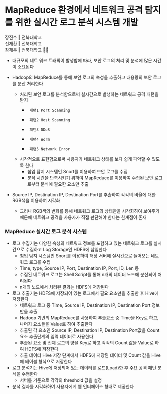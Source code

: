 # MapReduce 환경에서 네트워크 공격 탐지를 위한 실시간 로그 분석 시스템 개발   
  
장진수 ‖ 전북대학교  
신재환 ‖ 전북대학교  
장재우 ‖ 전북대학교 
💼📜  
  
- 대규모의 네트 워크 트래픽이 발생함에 따라, 보안 로그의 처리 및 분석에 많은 시간이 소요된다  
- Hadoop의 MapReduce를 통해 보안 로그의 속성을 추출하고 대용량의 보안 로그를 분산 처리한다 
  - 처리된 보안 로그를 분석함으로써 실시간으로 발생하는 네트워크 공격 패턴을 탐지   
    -      패턴1 Port Scanning  
    -      패턴2 Host Scanning  
    -      패턴3 DDoS   
    -      패턴4 Worm  
    -      패턴5 Network Error    
  - 시각적으로 표현함으로써 사용자가 네트워크 상태를 보다 쉽게 파악할 수 있도록 한다  
    - 침입 탐지 시스템인 Snort를 이용하여 보안 로그를 수집  
    - 분석 시간을 단축시키기 위하여 MapReduce를 이용하여 수집된 보안 로그로부터 분석에 필요한 요소만 추출  

- Source IP, Destination IP, Destination Port를 추출하여 각각의 비율에 대한 RGB색을 이용하여 시각화  
  - 그러나 RGB색의 변화를 통해 네트워크 로그의 상태만을 시각화하여 보여주기 때문에 네트워크 공격을 사용자가 직접 판단해야 한다는 한계점이 존재   
  
### MapReduce 실시간 로그 분석 시스템  
- 로그 수집기는 다양한 속성의 네트워크 정보를 포함하고 있는 네트워크 로그를 실시간으로 수집하고 Log Storage인 HDFS에 삽입한다  
  - 침입 탐지 시스템인 Snort를 이용하여 해당 서버에 실시간으로 들어오는 네트워크 로그를 수집  
  - Time, type, Source IP, Port, Destination IP, Port, ID, Len 등   
  - 수집된 네트워크 로그는 Shell Script를 통해 n개의 데이터 노드에 분산되어 처리된다  
  - n개의 노드에서 처리된 결과는 HDFS에 저장된다  
- 로그 추출기는 HDFS에 저장되어 있는 로그에서 필요 요소만을 추출한 후 Hive에 저장한다  
  - 네트워크 로그 중 Time, Source IP, Destination IP, Destination Port 정보만을 추출  
  - Hadoop 기반의 MapReduce를 사용하여 추출요소 중 Time을 Key로 하고, 나머지 요소들을 Value로 하여 추출한다  
  - 추출된 각 요소인 Source IP, Destination IP, Destination Port값을 Count 요소 추출단계의 입력 데이터로 사용한다  
  - 추출된 요소 및 전체 로그의 양을 Key로 하고 각각의 Count 값을 Value로 하여 HDFS에 저장한다  
  - 추출 데이터 Hive 저장 단계에서 HDFS에 저장된 데이터 및 Count 값을 Hive에 테이블 형식으로 저장한다  
- 로그 분석기는 Hive에 저장되어 있는 데이터를 로드(Load)한 후 주요 공격 패턴 분석을 수행한다  
  - 서버를 기준으로 각각의 threshold 값을 설정  
- 분석 결과를 시각화하여 사용자에게 웹 인터페이스 형태로 제공한다  

